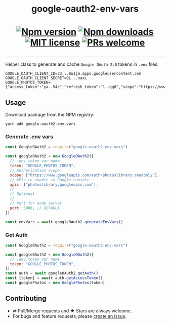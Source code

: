 <div align="center">
  <h1>google-oauth2-env-vars<h1>

[![Npm version][badge-npm]][npm]
[![Npm downloads][badge-npm-dl]][npm]
[![MIT license][badge-licence]](./LICENCE.md)
[![PRs welcome][badge-prs-welcome]](#contributing)

</div>

---

Helper class to generate and cache `Google OAuth 2.0` tokens in `.env` files:

```dotenv
GOOGLE_OAUTH_CLIENT_ID=23...8o1jm.apps.googleusercontent.com
GOOGLE_OAUTH_CLIENT_SECRET=QL...naxL
GOOGLE_PHOTOS_TOKEN={"access_token":"ya..54c","refresh_token":"1..qq0","scope":"https://www.googleapis.com/auth/photoslibrary.readonly","token_type":"Bearer","expiry_date":1598277881619}
```

## Usage

Download package from the NPM registry:

```shell
yarn add google-oauth2-env-vars
```

### Generate .env vars

```js
const GoogleOAuth2 = require("google-oauth2-env-vars")

const googleOAuth2 = new GoogleOAuth2({
  // .env token var name
  token: "GOOGLE_PHOTOS_TOKEN",
  // Authorization scope
  scope: ["https://www.googleapis.com/auth/photoslibrary.readonly"],
  // APIs to enable in Google console
  apis: ["photoslibrary.googleapis.com"],
  //
  // Optional
  //
  // Port for node server
  port: 5000, // DEFAULT
})

const envVars = await googleOAuth2.generateEnvVars()
```

### Get Auth

```js
const GoogleOAuth2 = require("google-oauth2-env-vars")

const googleOAuth2 = new GoogleOAuth2({
  // .env token var name
  token: "GOOGLE_PHOTOS_TOKEN",
})
const auth = await googleOAuth2.getAuth()
const {token} = await auth.getAccessToken()
const googlePhotos = new GooglePhotos(token)
```

## Contributing

- ⇄ Pull/Merge requests and ★ Stars are always welcome.
- For bugs and feature requests, please [create an issue][github-issue].

[badge-npm]: https://img.shields.io/npm/v/google-oauth2-env-vars.svg?style=flat-square
[badge-npm-dl]: https://img.shields.io/npm/dt/google-oauth2-env-vars.svg?style=flat-square
[badge-licence]: https://img.shields.io/badge/license-MIT-blue.svg?style=flat-square
[badge-prs-welcome]: https://img.shields.io/badge/PRs-welcome-brightgreen.svg?style=flat-square
[npm]: https://www.npmjs.org/package/google-oauth2-env-vars
[github-issue]: https://github.com/cedricdelpoux/google-oauth2-env-vars/issues/new
